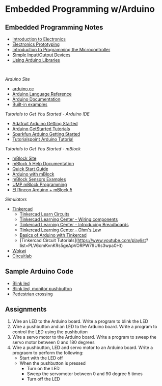 # Embedded Programming w/Arduino

## Embedded Programming Notes
- [Introduction to Electronics](https://skeatz.github.io/ep1000digfab/07_electronics/electronics.html)
- [Electronics Prototyping](electronics-prototyping.pdf)
- [Introduction to Programming the Microcontroller](https://skeatz.github.io/ep1000digfab/08_embedded_systems/programming.html)
- [Simple Input/Output Devices](https://skeatz.github.io/ep1000digfab/08_embedded_systems/simpleio.html)
- [Using Arduino Libraries](https://skeatz.github.io/ep1000digfab/08_embedded_systems/libraries.html)
<br>

*Arduino Site*
- [arduino.cc](https://www.arduino.cc/)
- [Arduino Language Reference](https://www.arduino.cc/reference/en/)
- [Arduino Documentation](https://docs.arduino.cc/)
- [Built-in examples](https://docs.arduino.cc/built-in-examples/)

*Tutorials to Get You Started - Arduino IDE*
- [Adafruit Arduino Getting Started](https://learn.adafruit.com/lesson-0-getting-started/boards-and-ports)
- [Arduino GetStarted Tutorials](https://arduinogetstarted.com/arduino-tutorials)
- [Sparkfun Arduino Getting Started](https://learn.sparkfun.com/tutorials/sik-experiment-guide-for-arduino---v32)
- [Tutorialspoint Arduino Tutorial](https://www.tutorialspoint.com/arduino/index.htm)

*Tutorials to Get You Started - mBlock*
- [mBlock Site](https://www.mblock.cc/en/)
- [mBlock 5 Help Documentation](https://support.makeblock.com/hc/en-us/sections/360001829013-mBlock-5)
- [Quick Start Guide](https://download.makeblock.com/mblock/docs/getting-started-with-mblock.pdf)
- [Arduino with mBlock](https://lessons.aposteriori.com.sg/10-Arduino-with-mBlock/90-Design-Thinking/20-Empathize.html)
- [mBlock Sensors Examples](https://ccr.fresnounified.org/wp-content/uploads/mBlock-Using-the-Sensors-Programs.pdf)
- [UMP mBlock Programming](http://ee.ump.edu.my/hazlina/teaching_KoQ/LECT_Chap1_Mblock.pdf)
- [El Rincon Arduino + mBlock 5](https://www.youtube.com/playlist?list=PLHw7rNymqoaKD-cgTUAZgmIbvRD6MS5Yk)

*Simulators*
- [Tinkercad](https://www.tinkercad.com/)
  - [Tinkercad Learn Circuits](https://www.tinkercad.com/learn/circuits)
  - [Tinkercad Learning Center - Wiring components](https://www.tinkercad.com/learn/overview/OGK4Q7VL20FZRV9?type=circuits)
  - [Tinkercad Learning Center - Introducing Breadboards](https://www.tinkercad.com/learn/overview/OPRHCXXL20FZS3N?type=circuits)
  - [Tinkercad Learning Center - Ohm's Law](https://www.tinkercad.com/learn/overview/OOUF6LFL20FZS45?type=circuits)
  - [Basics of Arduino with Tinkercad](https://www.tinkercad.com/projects/Basics-of-Arduino-TINKERCAD)   
  - [Tinkercad Circuit Tutorials](https://www.youtube.com/playlist?
    list=PLV6cmKvnKRs5geApVORPW79U6s3wpa0Ht)
- [Wokwi](https://wokwi.com/)
- [Circuitlab](https://www.circuitlab.com/)

## Sample Arduino Code
* [Blink led](arduino_blink.ino)
* [Blink led, monitor pushbutton](arduino_single%20pb-led.ino)
* [Pedestrian crossing](arduino_pedestrian%20crossing.ino)

## Assignments
1. Wire an LED to the Arduino board. Write a program to blink the LED
2. Wire a pushbutton and an LED to the Arduino board. Write a program to control the LED using the pushbutton
3. Wire a servo motor to the Arduino board. Write a program to sweep the servo motor between 0 and 180 degrees
4. Wire a pushbutton, LED and servo motor to an Arduino board. Write a prograom to perform the following:
    - Start with the LED off
    - When the pushbutton is pressed
        - Turn on the LED
        - Sweep the servomotor between 0 and 90 degree 5 times
        - Turn off the LED
